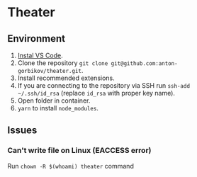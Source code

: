 # Theater

## Environment

1. [Instal VS Code](https://code.visualstudio.com/).
1. Clone the repository `git clone git@github.com:anton-gorbikov/theater.git`.
1. Install recommended extensions.
1. If you are connecting to the repository via SSH run `ssh-add ~/.ssh/id_rsa` (replace `id_rsa` with proper key name).
1. Open folder in container.
1. `yarn` to install `node_modules`.

## Issues

### Can't write file on Linux (EACCESS error)

Run `chown -R $(whoami) theater` command
